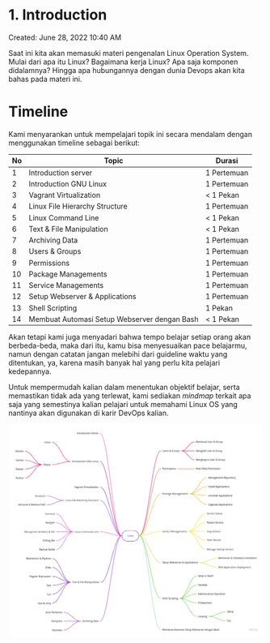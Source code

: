 # 1. Introduction

Created: June 28, 2022 10:40 AM

Saat ini kita akan memasuki materi pengenalan Linux Operation System. Mulai dari apa itu Linux? Bagaimana kerja Linux? Apa saja komponen didalamnya? Hingga apa hubungannya dengan dunia Devops akan kita bahas pada materi ini.

# **Timeline**

Kami menyarankan untuk mempelajari topik ini secara mendalam dengan menggunakan timeline sebagai berikut:

|No |Topic           |Durasi     |
|---|----------------|-----------|
|1  |Introduction server|1 Pertemuan|
|2  |Introduction GNU Linux|1 Pertemuan|
|3  |Vagrant Virtualization|< 1 Pekan  |
|4  |Linux File Hierarchy Structure|1 Pertemuan|
|5  |Linux Command Line|< 1 Pekan  |
|6  |Text & File Manipulation|< 1 Pekan  |
|7  |Archiving Data  |1 Pertemuan|
|8  |Users & Groups  |1 Pertemuan|
|9  |Permissions     |1 Pertemuan|
|10 |Package Managements|1 Pertemuan|
|11 |Service Managements|1 Pertemuan|
|12 |Setup Webserver & Applications|1 Pertemuan|
|13 |Shell Scripting |1 Pekan    |
|14 |Membuat Automasi Setup Webserver dengan Bash|< 1 Pekan  |

Akan tetapi kami juga menyadari bahwa tempo belajar setiap orang akan berbeda-beda, maka dari itu, kamu bisa menyesuaikan pace belajarmu, namun dengan catatan jangan melebihi dari guideline waktu yang ditentukan, ya, karena masih banyak hal yang perlu kita pelajari kedepannya.

Untuk mempermudah kalian dalam menentukan objektif belajar, serta memastikan tidak ada yang terlewat, kami sediakan *mindmap* terkait apa saja yang semestinya kalian pelajari untuk memahami Linux OS yang nantinya akan digunakan di karir DevOps kalian.

![DO - Linux Operations System.jpg](1%20Introduction%20946a966a89534541a7be54e3ffd16d19/DO_-_Linux_Operations_System.jpg)